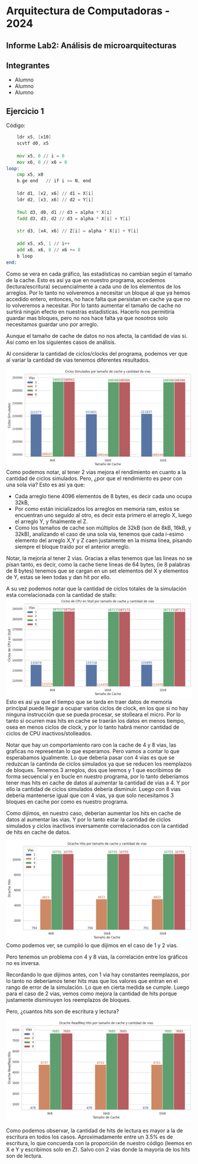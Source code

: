 # Arquitectura de Computadoras - 2024

## Informe Lab2: Análisis de microarquitecturas

## Integrantes

- Alumno
- Alumno
- Alumno

## Ejercicio 1

Código:

```asm
    ldr x5, [x10]
    scvtf d0, x5

    mov x5, 0 // i = 0
    mov x6, 0 // x6 = 0
loop:
    cmp x5, x0
    b.ge end   // if i >= N, end

    ldr d1, [x2, x6] // d1 = X[i]
    ldr d2, [x3, x6] // d2 = Y[i]

    fmul d3, d0, d1 // d3 = alpha * X[i]
    fadd d3, d3, d2 // d3 = alpha * X[i] + Y[i]

    str d3, [x4, x6] // Z[i] = alpha * X[i] + Y[i]

    add x5, x5, 1 // i++
    add x6, x6, 8 // x6 += 8
    b loop
end:
```

<!-- TODO:
- Gráficos de cantidad de stalls y numero de ciclos correlacionados. (+stall -> +cilos)
- El tamaño de cache no influye ya que no se vuelven a leer los datos de los arreglos.
- Un array entero tiene 32KB = 4096 * 8B
- Una linea de cache tiene 64B
-->

Como se vera en cada gráfico, las estadísticas no cambian según el tamaño de la cache.
Esto es así ya que en nuestro programa, accedemos (lectura/escritura) secuencialmente a cada uno de los elementos de los arreglos. Por lo tanto no volveremos a necesitar un bloque al que ya hemos accedido entero, entonces, no hace falta que persistan en cache ya que no lo volveremos a necesitar. Por lo tanto aumentar el tamaño de cache no surtirá ningún efecto en nuestras estadísticas. Hacerlo nos permitiría guardar mas bloques, pero no nos hace falta ya que nosotros solo necesitamos guardar uno por arreglo.

Aunque el tamaño de cache de datos no nos afecta, la cantidad de vias si. Así como en los siguientes casos de análisis.

Al considerar la cantidad de ciclos/clocks del programa, podemos ver que al variar la cantidad de vias tenemos diferentes resultados.

![Ciclos Simulados](<stats/stats-ej1-img/Ciclos Simulados.png>)
Como podemos notar, al tener 2 vias mejora el rendimiento en cuanto a la cantidad de ciclos simulados.
Pero, ¿por que el rendimiento es peor con una sola via?
Esto es así ya que:

- Cada arreglo tiene 4096 elementos de 8 bytes, es decir cada uno ocupa 32kB,
- Por como están inicializados los arreglos en memoria ram, estos se encuentran uno seguido al otro, es decir esta primero el arreglo X, luego el arreglo Y, y finalmente el Z.
- Como los tamaños de cache son múltiplos de 32kB (son de 8kB, 16kB, y 32kB), analizando el caso de una sola via, tenemos que cada i-esimo elemento del arreglo X,Y y Z caen justamente en la misma linea, pisando siempre el bloque traído por el anterior arreglo.

<!--
Por que mejora con dos vias? debería ser igual para mi DEPENDIENDO DE LA POLITICA DE SUSTITUCION EN LA CACHE. ME explico, si siempre se substituye al bloque mas viejo, siempre se sustituira el bloque que la proxima iteracion necesita. Si se subtituye el mas nuevo ya si un bloque no se reemplazara.
-->

Notar, la mejoría al tener 2 vias. Gracias a ellas tenemos que las lineas no se pisan tanto, es decir, como la cache tiene lineas de 64 bytes, (ie 8 palabras de 8 bytes) tenemos que se cargan en un set elementos del X y elementos de Y, estas se leen todas y dan hit por ello.

A su vez podemos notar que la cantidad de ciclos totales de la simulación esta correlacionada con la cantidad de stalls:
![Ciclos de CPU en Stall](<stats/stats-ej1-img/Ciclos de CPU en Stall.png>)
Esto es así ya que el tiempo que se tarda en traer datos de memoria principal puede llegar a ocupar varios ciclos de clock, en los que si no hay ninguna instrucción que se pueda procesar, se stolleara el micro. Por lo tanto si ocurren mas hits en cache se traerán los datos en menos tiempo, osea en menos ciclos de clock, y por lo tanto habrá menor cantidad de ciclos de CPU inactivos/stolleados.

Notar que hay un comportamiento raro con la cache de 4 y 8 vias, las graficas no representan lo que esperamos. Pero vamos a contar lo que esperabamos igualmente. Lo que deberia pasar con 4 vias es que se reduzcan la cantinda de ciclos simulados ya que se reducen los reemplazos de bloques. Tenemos 3 arreglos, dos que leemos y 1 que escribimos de forma secuencial y en bucle en nuestro programa, por lo tanto deberíamos tener mas hits en cache de datos al aumentar la cantidad de vias a 4. Y por ello la cantidad de ciclos simulados debería disminuir. Luego con 8 vias deberia mantenerse igual que con 4 vias, ya que solo necesitamos 3 bloques en cache por como es nuestro programa.

<!-- TODO:
- Mas hits totales que de lectura porque tenemos de escritura de Z.
- Con 2 vias no se notan los hits de escritura ¿ya que siempre se reemplazan?.
-->

Como dijimos, en nuestro caso, deberían aumentar los hits en cache de datos al aumentar las vias. Y por lo tanto estar la cantidad de ciclos simulados y ciclos inactivos inversamente correlacionados con la cantidad de hits en cache de datos.

![Dcache Hits](<stats/stats-ej1-img/Dcache Hits.png>)
Como podemos ver, se cumplió lo que dijimos en el caso de 1 y 2 vias.

Pero tenemos un problema con 4 y 8 vias, la correlación entre los gráficos no es inversa.

<!-- FIXME: COMPLETAR PARA CASO DE 4 Y 8 VIAS ... -->

Recordando lo que dijimos antes, con 1 via hay constantes reemplazos, por lo tanto no deberíamos tener hits mas que los valores que entran en el rango de error de la simulación. Lo que en cierta medida se cumple.
Luego para el caso de 2 vias, vemos como mejora la cantidad de hits porque justamente disminuyen los reemplazos de bloques.

Pero, ¿cuantos hits son de escritura y lectura?

![Dcache ReadReq Hits](<stats/stats-ej1-img/Dcache ReadReq Hits.png>)

Como podemos observar, la cantidad de hits de lectura es mayor a la de escritura en todos los casos.
Aproximadamente entre un 3.5% es de escritura, lo que concuerda con la proporción de nuestro código (leemos en X e Y y escribimos solo en Z). Salvo con 2 vias donde la mayoría de los hits son de lectura.

